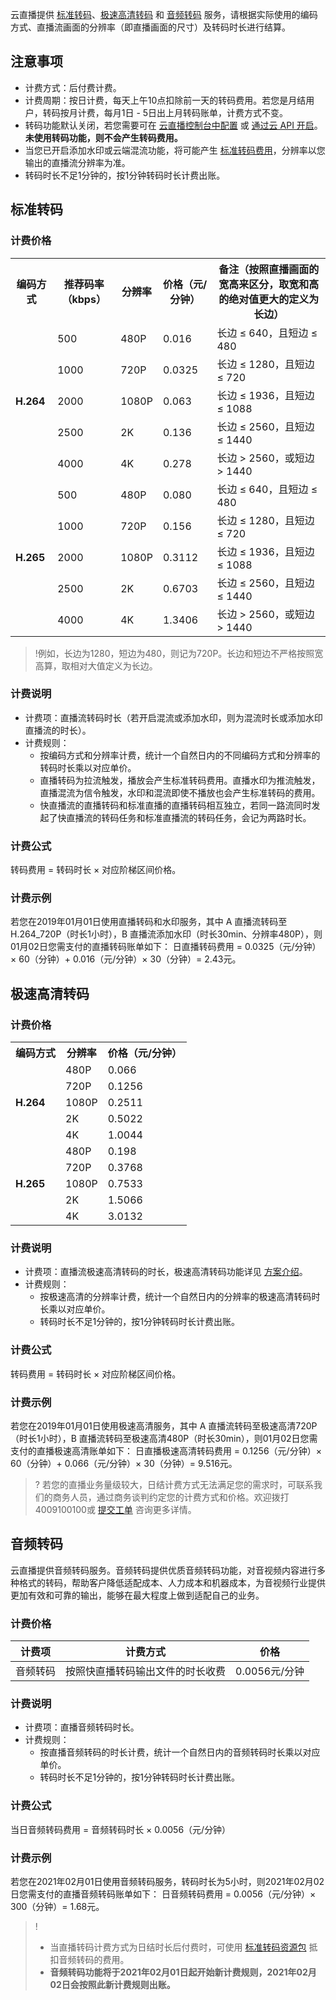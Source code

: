 云直播提供 [标准转码](#norm_trans)、[极速高清转码](#speed_trans) 和 [音频转码](#audio_trans) 服务，请根据实际使用的编码方式、直播流画面的分辨率（即直播画面的尺寸）及转码时长进行结算。

## 注意事项
- 计费方式：后付费计费。
- 计费周期：按日计费，每天上午10点扣除前一天的转码费用。若您是月结用户，转码按月计费，每月1日 - 5日出上月转码账单，计费方式不变。
- 转码功能默认关闭，若您需要可在 [云直播控制台中配置](https://cloud.tencent.com/document/product/267/20385) 或 [通过云 API 开启](https://cloud.tencent.com/document/api/267/32646)。**未使用转码功能，则不会产生转码费用。**
- 当您已开启添加水印或云端混流功能，将可能产生 [标准转码费用](#norm_trans)，分辨率以您输出的直播流分辨率为准。
- 转码时长不足1分钟的，按1分钟转码时长计费出账。


[](id:norm_trans)
## 标准转码
### 计费价格
<table>
<tr>
<th >编码方式</th>
<th >推荐码率（kbps）</th>
<th >分辨率</th>
<th >价格（元/分钟）</th>
<th >备注（按照直播画面的宽高来区分，取宽和高的绝对值更大的定义为长边）</th>
</tr>
<tr>
<td rowspan="5"><b>H.264</td>
<td >500</td>
<td>480P</td>
<td>0.016</td>
<td>长边 ≤ 640，且短边 ≤ 480</td>
</tr>
<tr>
<td >1000</td>
<td>720P</td>
<td>0.0325</td>
<td>长边 ≤ 1280，且短边 ≤ 720</td>
</tr>
<tr>
<td >2000</td>
<td>1080P</td>
<td>0.063</td>
<td>长边 ≤ 1936，且短边 ≤ 1088</td>
</tr>
<tr>
<td >2500</td>
<td>2K</td>
<td>0.136</td>
<td>长边 ≤ 2560，且短边 ≤ 1440</td>
</tr>
<tr>
<td >4000</td>
<td>4K</td>
<td>0.278</td>
<td>长边 > 2560，或短边 > 1440</td>
</tr>
<tr>
<td rowspan="5"><b>H.265</td>
<td >500</td>
<td>480P</td>
<td>0.080</td>
<td>长边 ≤ 640，且短边 ≤ 480</td>
</tr>
<tr>
<td >1000</td>
<td>720P</td>
<td>0.156</td>
<td>长边 ≤ 1280，且短边 ≤ 720</td>
</tr>
<tr>
<td >2000</td>
<td>1080P</td>
<td>0.3112</td>
<td>长边 ≤ 1936，且短边 ≤ 1088</td>
</tr>
<tr>
<td >2500</td>
<td>2K</td>
<td>0.6703</td>
<td>长边 ≤ 2560，且短边 ≤ 1440</td>
</tr>
<tr>
<td >4000</td>
<td>4K</td>
<td>1.3406</td>
<td>长边 > 2560，或短边 > 1440</td>
</tr>
</table>


>!例如，长边为1280，短边为480，则记为720P。长边和短边不严格按照宽高算，取相对大值定义为长边。

### 计费说明

- 计费项：直播流转码时长（若开启混流或添加水印，则为混流时长或添加水印直播流的时长）。
- 计费规则：
	- 按编码方式和分辨率计费，统计一个自然日内的不同编码方式和分辨率的转码时长乘以对应单价。
	- 直播转码为拉流触发，播放会产生标准转码费用。直播水印为推流触发，直播混流为信令触发，水印和混流即使不播放也会产生标准转码的费用。
	- 快直播流的直播转码和标准直播的直播转码相互独立，若同一路流同时发起了快直播流的转码任务和标准直播流的转码任务，会记为两路时长。

### 计费公式
转码费用 = 转码时长 × 对应阶梯区间价格。

### 计费示例

若您在2019年01月01日使用直播转码和水印服务，其中 A 直播流转码至 H.264_720P（时长1小时），B 直播流添加水印（时长30min、分辨率480P），则01月02日您需支付的直播转码账单如下：
日直播转码费用 = 0.0325（元/分钟）× 60（分钟）+ 0.016（元/分钟）× 30（分钟）= 2.43元。
        
[](id:speed_trans)
## 极速高清转码
### 计费价格
<table>
<tr class="tablehead">
<th>编码方式</td>
<th>分辨率</td>
<th>价格（元/分钟）</td>
</tr><tr>
<td rowspan="5"><b>H.264</td>
<td>480P</td>
<td>0.066</td>
</tr><tr>
<td>720P</td>
<td>0.1256  </td>
</tr><tr>
<td>1080P</td>
<td>0.2511</td>
</tr><tr>
<td>2K</td>
<td>0.5022</td>
</tr><tr>
<td>4K</td>
<td>1.0044</td>
</tr><tr>
<td rowspan="5"><b>H.265</td>
<td>480P</td>
<td>0.198</td>
</tr><tr>
<td>720P</td>
<td>0.3768</td>
</tr><tr>
<td>1080P</td>
<td>0.7533</td>
</tr><tr>
<td>2K</td>
<td>1.5066</td>
</tr><tr>
<td>4K</td>
<td>3.0132</td>
</tr>
</table>


### 计费说明

-  计费项：直播流极速高清转码的时长，极速高清转码功能详见 [方案介绍](https://cloud.tencent.com/solution/video-ai-solution)。
-  计费规则：
   - 按极速高清的分辨率计费，统计一个自然日内的分辨率的极速高清转码时长乘以对应单价。
   - 转码时长不足1分钟的，按1分钟转码时长计费出账。


### 计费公式
转码费用 = 转码时长 × 对应阶梯区间价格。

### 计费示例

若您在2019年01月01日使用极速高清服务，其中 A 直播流转码至极速高清720P（时长1小时），B 直播流转码至极速高清480P（时长30min），则01月02日您需支付的直播极速高清账单如下：
日直播极速高清转码费用 = 0.1256（元/分钟）× 60（分钟）+ 0.066（元/分钟）× 30（分钟）= 9.516元。

>? 若您的直播业务量级较大，日结计费方式无法满足您的需求时，可联系我们的商务人员，通过商务谈判约定您的计费方式和价格。欢迎拨打4009100100或 [提交工单](https://console.cloud.tencent.com/workorder/category) 咨询更多详情。

[](id:audio_trans)
## 音频转码

云直播提供音频转码服务。音频转码提供优质音频转码功能，对音视频内容进行多种格式的转码，帮助客户降低适配成本、人力成本和机器成本，为音视频行业提供更加有效和可靠的输出，能够在最大程度上做到适配自己的业务。

### 计费价格

| 计费项   | 计费方式                         | 价格          |
| -------- | -------------------------------- | ------------- |
| 音频转码 | 按照快直播转码输出文件的时长收费 | 0.0056元/分钟 |

### 计费说明
- 计费项：直播音频转码时长。
- 计费规则：
	- 按直播音频转码的时长计费，统计一个自然日内的音频转码时长乘以对应单价。
	- 转码时长不足1分钟的，按1分钟转码时长计费出账。

### 计费公式
当日音频转码费用 = 音频转码时长 × 0.0056（元/分钟）

### 计费示例
若您在2021年02月01日使用音频转码服务，转码时长为5小时，则2021年02月02日您需支付的直播音频转码账单如下：
日音频转码费用 = 0.0056（元/分钟）× 300（分钟）= 1.68元。

>!
>- 当直播转码计费方式为日结时长后付费时，可使用 [标准转码资源包](https://cloud.tencent.com/document/product/267/34174#standard_pag) 抵扣音频转码的费用。
>- **音频转码功能将于2021年02月01日起开始新计费规则，2021年02月02日会按照此新计费规则出账。**
